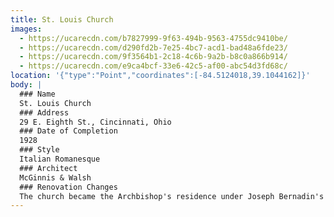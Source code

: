 ```yaml
---
title: St. Louis Church
images:
  - https://ucarecdn.com/b7827999-9f63-494b-9563-4755dc9410be/
  - https://ucarecdn.com/d290fd2b-7e25-4bc7-acd1-bad48a6fde23/
  - https://ucarecdn.com/9f3564b1-2c18-4c6b-9a2b-b8c0a866b914/
  - https://ucarecdn.com/e9ca4bcf-33e6-42c5-af00-abc54d3fd68c/
location: '{"type":"Point","coordinates":[-84.5124018,39.1044162]}'
body: |
  ### Name
  St. Louis Church
  ### Address
  29 E. Eighth St., Cincinnati, Ohio
  ### Date of Completion
  1928
  ### Style
  Italian Romanesque
  ### Architect
  McGinnis & Walsh
  ### Renovation Changes
  The church became the Archbishop's residence under Joseph Bernadin's tenure.
---
```


